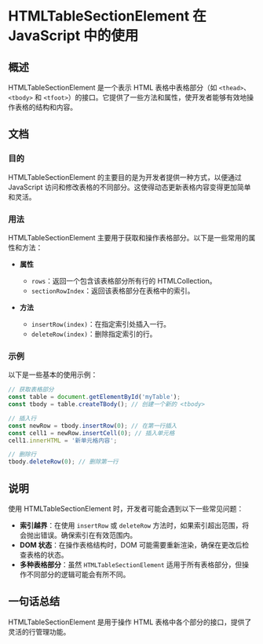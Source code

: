 <!--
Meta Description: # HTMLTableSectionElement 在 JavaScript 中的使用 ## 概述 HTMLTableSectionElement 是一个表示 HTML 表格中表格部分（如 `<thead>`、`<tbody>` 和 `<tfoot>`）的接口。它提供了一些方法和属性，使开发者能够有...
Meta Keywords: htmltablesectionelement, tbody, const, javascript, insertrow
-->

# HTMLTableSectionElement 在 JavaScript 中的使用

## 概述
HTMLTableSectionElement 是一个表示 HTML 表格中表格部分（如 `<thead>`、`<tbody>` 和 `<tfoot>`）的接口。它提供了一些方法和属性，使开发者能够有效地操作表格的结构和内容。

## 文档
### 目的
HTMLTableSectionElement 的主要目的是为开发者提供一种方式，以便通过 JavaScript 访问和修改表格的不同部分。这使得动态更新表格内容变得更加简单和灵活。

### 用法
HTMLTableSectionElement 主要用于获取和操作表格部分。以下是一些常用的属性和方法：

- **属性**
  - `rows`：返回一个包含该表格部分所有行的 HTMLCollection。
  - `sectionRowIndex`：返回该表格部分在表格中的索引。
  
- **方法**
  - `insertRow(index)`：在指定索引处插入一行。
  - `deleteRow(index)`：删除指定索引的行。

### 示例
以下是一些基本的使用示例：

```javascript
// 获取表格部分
const table = document.getElementById('myTable');
const tbody = table.createTBody(); // 创建一个新的 <tbody>

// 插入行
const newRow = tbody.insertRow(0); // 在第一行插入
const cell1 = newRow.insertCell(0); // 插入单元格
cell1.innerHTML = '新单元格内容';

// 删除行
tbody.deleteRow(0); // 删除第一行
```

## 说明
使用 HTMLTableSectionElement 时，开发者可能会遇到以下一些常见问题：

- **索引越界**：在使用 `insertRow` 或 `deleteRow` 方法时，如果索引超出范围，将会抛出错误。确保索引在有效范围内。
- **DOM 状态**：在操作表格结构时，DOM 可能需要重新渲染，确保在更改后检查表格的状态。
- **多种表格部分**：虽然 `HTMLTableSectionElement` 适用于所有表格部分，但操作不同部分的逻辑可能会有所不同。

## 一句话总结
HTMLTableSectionElement 是用于操作 HTML 表格中各个部分的接口，提供了灵活的行管理功能。